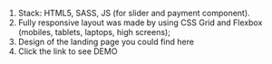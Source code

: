 1. Stack: HTML5, SASS, JS (for slider and payment component).
2. Fully responsive layout was made by using CSS Grid and Flexbox (mobiles, tablets, laptops, high screens);
3. Design of the landing page you could find here
4. Click the link to see DEMO
